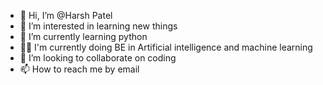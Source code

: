 - 👋 Hi, I’m @Harsh Patel
- 👀 I’m interested in learning new things
- 🌱 I’m currently learning python
- 👨‍💻 I'm currently doing BE in Artificial         intelligence and machine learning 
- 💞️ I’m looking to collaborate on coding
- 📫 How to reach me by email

<!---
CodeJet3317/CodeJet3317 is a ✨ special ✨ repository because its `README.md` (this file) appears on your GitHub profile.
You can click the Preview link to take a look at your changes.
--->
